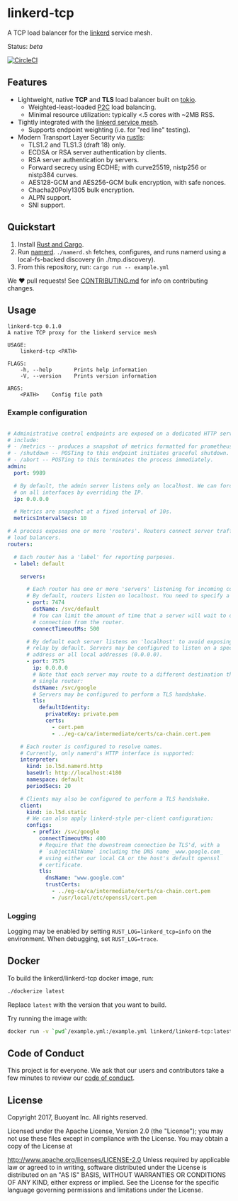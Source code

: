 # linkerd-tcp #

A TCP load balancer for the [linkerd][linkerd] service mesh.

Status: _beta_

[![CircleCI](https://circleci.com/gh/linkerd/linkerd-tcp/tree/master.svg?style=svg)](https://circleci.com/gh/linkerd/linkerd-tcp/tree/master)

## Features ##

- Lightweight, native **TCP** and **TLS** load balancer built on [tokio].
  - Weighted-least-loaded [P2C][p2c] load balancing.
  - Minimal resource utilization: typically <.5 cores with ~2MB RSS.
- Tightly integrated with the [linkerd service mesh][namerd].
  - Supports endpoint weighting (i.e. for "red line" testing).
- Modern Transport Layer Security via [rustls][rustls]:
  - TLS1.2 and TLS1.3 (draft 18) only.
  - ECDSA or RSA server authentication by clients.
  - RSA server authentication by servers.
  - Forward secrecy using ECDHE; with curve25519, nistp256 or nistp384 curves.
  - AES128-GCM and AES256-GCM bulk encryption, with safe nonces.
  - Chacha20Poly1305 bulk encryption.
  - ALPN support.
  - SNI support.

## Quickstart ##

1. Install [Rust and Cargo][install-rust].
2. Run [namerd][namerd].  `./namerd.sh` fetches, configures, and runs namerd using a local-fs-backed discovery (in ./tmp.discovery).
3. From this repository, run: `cargo run -- example.yml`

We :heart: pull requests! See [CONTRIBUTING.md](CONTRIBUTING.md) for info on
contributing changes.

## Usage ##

```
linkerd-tcp 0.1.0
A native TCP proxy for the linkerd service mesh

USAGE:
    linkerd-tcp <PATH>

FLAGS:
    -h, --help       Prints help information
    -V, --version    Prints version information

ARGS:
    <PATH>    Config file path
```

### Example configuration ###

```yaml

# Administrative control endpoints are exposed on a dedicated HTTP server. Endpoints
# include:
# - /metrics -- produces a snapshot of metrics formatted for prometheus.
# - /shutdown -- POSTing to this endpoint initiates graceful shutdown.
# - /abort -- POSTing to this terminates the process immediately.
admin:
  port: 9989

  # By default, the admin server listens only on localhost. We can force it to bind
  # on all interfaces by overriding the IP.
  ip: 0.0.0.0

  # Metrics are snapshot at a fixed interval of 10s.
  metricsIntervalSecs: 10

# A process exposes one or more 'routers'. Routers connect server traffic to
# load balancers.
routers:

  # Each router has a 'label' for reporting purposes.
  - label: default

    servers:

      # Each router has one or more 'servers' listening for incoming connections.
      # By default, routers listen on localhost. You need to specify a port.
      - port: 7474
        dstName: /svc/default
        # You can limit the amount of time that a server will wait to obtain a
        # connection from the router.
        connectTimeoutMs: 500

      # By default each server listens on 'localhost' to avoid exposing an open
      # relay by default. Servers may be configured to listen on a specific local
      # address or all local addresses (0.0.0.0).
      - port: 7575
        ip: 0.0.0.0
        # Note that each server may route to a different destination through a
        # single router:
        dstName: /svc/google
        # Servers may be configured to perform a TLS handshake.
        tls:
          defaultIdentity:
            privateKey: private.pem
            certs:
              - cert.pem
              - ../eg-ca/ca/intermediate/certs/ca-chain.cert.pem

    # Each router is configured to resolve names.
    # Currently, only namerd's HTTP interface is supported:
    interpreter:
      kind: io.l5d.namerd.http
      baseUrl: http://localhost:4180
      namespace: default
      periodSecs: 20

    # Clients may also be configured to perform a TLS handshake.
    client:
      kind: io.l5d.static
      # We can also apply linkerd-style per-client configuration:
      configs:
        - prefix: /svc/google
          connectTimeoutMs: 400
          # Require that the downstream connection be TLS'd, with a
          # `subjectAltName` including the DNS name _www.google.com_
          # using either our local CA or the host's default openssl
          # certificate.
          tls:
            dnsName: "www.google.com"
            trustCerts:
              - ../eg-ca/ca/intermediate/certs/ca-chain.cert.pem
              - /usr/local/etc/openssl/cert.pem
```

### Logging ###

Logging may be enabled by setting `RUST_LOG=linkerd_tcp=info` on the environment.  When
debugging, set `RUST_LOG=trace`.

## Docker ##

To build the  linkerd/linkerd-tcp docker image, run:

```bash
./dockerize latest
```

Replace `latest` with the version that you want to build.

Try running the image with:

```bash
docker run -v `pwd`/example.yml:/example.yml linkerd/linkerd-tcp:latest /example.yml
```

## Code of Conduct ##

This project is for everyone. We ask that our users and contributors take a few minutes to
review our [code of conduct][coc].

## License ##

Copyright 2017, Buoyant Inc. All rights reserved.

Licensed under the Apache License, Version 2.0 (the "License"); you may not use these files except in compliance with the License. You may obtain a copy of the License at

http://www.apache.org/licenses/LICENSE-2.0
Unless required by applicable law or agreed to in writing, software distributed under the License is distributed on an "AS IS" BASIS, WITHOUT WARRANTIES OR CONDITIONS OF ANY KIND, either express or implied. See the License for the specific language governing permissions and limitations under the License.

<!-- references -->
[coc]: https://github.com/linkerd/linkerd/wiki/Linkerd-code-of-conduct
[install-rust]: https://www.rust-lang.org/en-US/install.html
[linkerd]: https://github.com/linkerd/linkerd
[namerd]: https://github.com/linkerd/linkerd/tree/master/namerd
[p2c]: https://www.eecs.harvard.edu/~michaelm/postscripts/mythesis.pdf
[rustls]: https://github.com/ctz/rustls
[tokio]: https://tokio.rs
